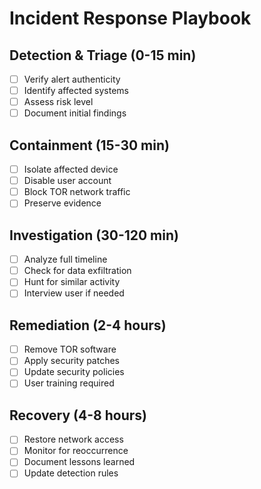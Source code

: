 # Incident Response Playbook

## Detection & Triage (0-15 min)
- [ ] Verify alert authenticity
- [ ] Identify affected systems
- [ ] Assess risk level
- [ ] Document initial findings

## Containment (15-30 min)
- [ ] Isolate affected device
- [ ] Disable user account
- [ ] Block TOR network traffic
- [ ] Preserve evidence

## Investigation (30-120 min)
- [ ] Analyze full timeline
- [ ] Check for data exfiltration
- [ ] Hunt for similar activity
- [ ] Interview user if needed

## Remediation (2-4 hours)
- [ ] Remove TOR software
- [ ] Apply security patches
- [ ] Update security policies
- [ ] User training required

## Recovery (4-8 hours)
- [ ] Restore network access
- [ ] Monitor for reoccurrence
- [ ] Document lessons learned
- [ ] Update detection rules